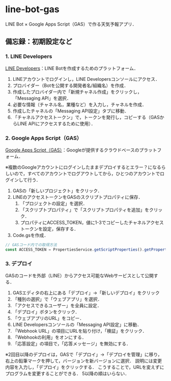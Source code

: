 # line-bot-gas

LINE Bot × Google Apps Script（GAS）で作る天気予報アプリ．

## 備忘録：初期設定など

### 1. LINE Developers

[LINE Developers](https://developers.line.biz/ja/)：LINE Botを作成するためのプラットフォーム．

1. LINEアカウントでログインし，LINE Developersコンソールにアクセス．
2. プロバイダー（Botを公開する開発者名/組織名）を作成．
3. 作成したプロバイダー内で「新規チャネル作成」をクリックし，「Messaging API」を選択．
4. 必要な情報（チャネル名，業種など）を入力し，チャネルを作成．
5. 作成したチャネルの「Messaging API設定」タブに移動．
6. 「チャネルアクセストークン」で，トークンを発行し，コピーする（GASからLINE APIにアクセスするために使用）．

### 2. Google Apps Script（GAS）

[Google Apps Script（GAS）](https://script.google.com/home?hl=ja)：Googleが提供するクラウドベースのプラットフォーム．

※複数のGoogleアカウントにログインしたままデプロイするとエラー？になるらしいので，すべてのアカウントでログアウトしてから，ひとつのアカウントでログインして行う．

1. GASの「新しいプロジェクト」をクリック．
2. LINEのアクセストークンをGASのスクリプトプロパティに保存．
    1. 「プロジェクトの設定」を選択．
    2. 「スクリプトプロパティ」で「スクリプトプロパティを追加」をクリック．
    3. プロパティにACCESS_TOKEN，値に1-3でコピーしたチャネルアクセストークンを設定，保存する．
3. Code.gsを作成．

```JavaScript
// GASコード内での取得方法
const ACCESS_TOKEN = PropertiesService.getScriptProperties().getProperty('ACCESS_TOKEN');
```

### 3. デプロイ

GASのコードを外部（LINE）からアクセス可能なWebサービスとして公開する．

1. GASエディタの右上にある「デプロイ」→「新しいデプロイ」をクリック
2. 「種別の選択」で「ウェブアプリ」を選択．
3. 「アクセスできるユーザー」を全員に設定．
4. 「デプロイ」ボタンをクリック．
5. 「ウェブアプリのURL」をコピー．
6. LINE Developersコンソールの「Messaging API設定」に移動．
7. 「Webhook URL」の項目にURLを貼り付け，「検証」をクリック．
8. 「Webhookの利用」をオンにする．
9. 「応答設定」の項目で，「応答メッセージ」を無効にする．

※2回目以降のデプロイは，GASで「デプロイ」→「デプロイを管理」に移り，
右上の鉛筆マークを押して，バージョンを新バージョンに選択．
説明には変更内容を入力し，「デプロイ」をクリックする．
こうすることで，URLを変えずにプログラムを変更することができる．
5以降の順はいらない．

